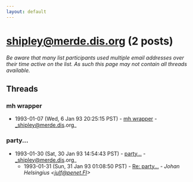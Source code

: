 ```yaml
---
layout: default
---
```


# shipley@merde.dis.org (2 posts)

_Be aware that many list participants used multiple email addresses over their time active on the list. As such this page may not contain all threads available._

## Threads

### mh wrapper
+ 1993-01-07 (Wed, 6 Jan 93 20:25:15 PST) - [mh wrapper](/archive/1993/01/022c333e8db084d396feb51bb83a39f50120adb45fe1e052f916c41e551dea47) - _shipley@merde.dis.org_

### party...
+ 1993-01-30 (Sat, 30 Jan 93 14:54:43 PST) - [party...](/archive/1993/01/2b359e53d1f58c4b42c6108ed2d7a725ce615368d7f96f8fd02465c4d9b51621) - _shipley@merde.dis.org_
  + 1993-01-31 (Sun, 31 Jan 93 01:08:50 PST) - [Re: party...](/archive/1993/01/65175d61e3ee79da1adad4e34bb7bd4f137f2c43f9d8c2333c043a031f2a1d93) - _Johan Helsingius \<julf@penet.FI\>_

